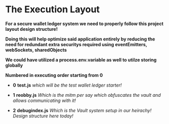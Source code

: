 # The Execution Layout

**For a secure wallet ledger system we need to properly follow this project layout design structure!**

**Doing this will help optimize said application entirely by reducing the need for redundant extra securitys required using eventEmitters, webSockets, sharedObjects**

**We could have utilized a process.env.variable as well to utilze storing globally**



**Numbered in executing order starting from 0**

- **0** **test.js** *which will be the test wallet ledger starter!*

- **1** **reobby.js** *Which is the mitm per say which obfuscates the vault and allows communicating with it!*

- **2** **debugindex.js** *Which is the Vault system setup in our heirachy! Design structure here today!*

